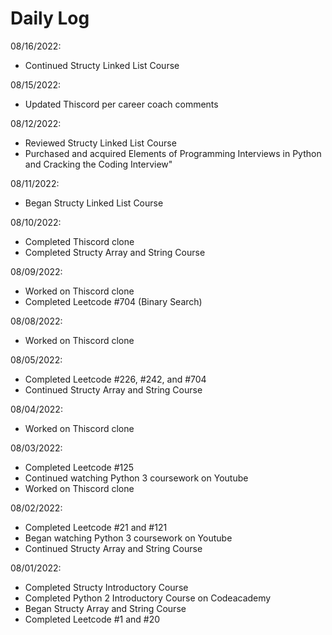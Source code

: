 # Daily Log

08/16/2022:
- Continued Structy Linked List Course

08/15/2022:
- Updated Thiscord per career coach comments

08/12/2022:
- Reviewed Structy Linked List Course
- Purchased and acquired Elements of Programming Interviews in Python and Cracking the Coding Interview"

08/11/2022:
- Began Structy Linked List Course 

08/10/2022:
- Completed Thiscord clone
- Completed Structy Array and String Course 

08/09/2022:
- Worked on Thiscord clone
- Completed Leetcode #704 (Binary Search)

08/08/2022:
- Worked on Thiscord clone

08/05/2022:
- Completed Leetcode #226, #242, and #704
- Continued Structy Array and String Course

08/04/2022:
- Worked on Thiscord clone

08/03/2022:
- Completed Leetcode #125
- Continued watching Python 3 coursework on Youtube
- Worked on Thiscord clone

08/02/2022:
- Completed Leetcode #21 and #121
- Began watching Python 3 coursework on Youtube
- Continued Structy Array and String Course

08/01/2022:
- Completed Structy Introductory Course
- Completed Python 2 Introductory Course on Codeacademy
- Began Structy Array and String Course
- Completed Leetcode #1 and #20